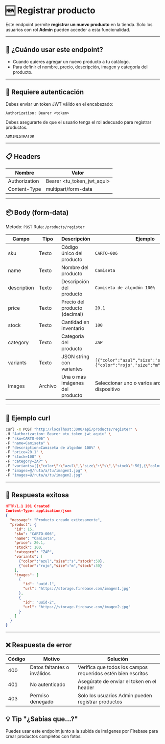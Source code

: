 # 🆕 Registrar producto

Este endpoint permite **registrar un nuevo producto** en la tienda. Solo los usuarios con rol **Admin** pueden acceder a esta funcionalidad.

---

## 🧠 ¿Cuándo usar este endpoint?

- Cuando quieres agregar un nuevo producto a tu catálogo.
- Para definir el nombre, precio, descripción, imagen y categoría del producto.

---

## 🔐 Requiere autenticación

Debes enviar un token JWT válido en el encabezado:

```http
Authorization: Bearer <token>
```

Debes asegurarte de que el usuario tenga el rol adecuado para registrar productos.

```http
ADMINISTRATOR
```

---

## 📋 Headers

| Nombre        | Valor                      |
| ------------- | -------------------------- |
| Authorization | Bearer <tu_token_jwt_aqui> |
| Content-Type  | multipart/form-data        |

---

## 📦 Body (form-data)
Metodo: `POST`
Ruta: `/products/register`


| Campo       | Tipo    | Descripción                     | Ejemplo                                                                           |
| ----------- | ------- | ------------------------------- | --------------------------------------------------------------------------------- |
| sku         | Texto   | Código único del producto       | `CARTO-006`                                                                       |
| name        | Texto   | Nombre del producto             | `Camiseta`                                                                        |
| description | Texto   | Descripción del producto        | `Camiseta de algodón 100%`                                                        |
| price       | Texto   | Precio del producto (decimal)   | `20.1`                                                                            |
| stock       | Texto   | Cantidad en inventario          | `100`                                                                             |
| category    | Texto   | Categoría del producto          | `ZAP`                                                                             |
| variants    | Texto   | JSON string con variantes       | `[{"color":"azul","size":"s","stock":50},{"color":"rojo","size":"m","stock":30}]` |
| images      | Archivo | Una o más imágenes del producto | Seleccionar uno o varios archivos desde tu dispositivo                            |

---

## 🚀 Ejemplo curl

```bash
curl -X POST "http://localhost:3000/api/products/register" \
-H "Authorization: Bearer <tu_token_jwt_aqui>" \
-F "sku=CARTO-006" \
-F "name=Camiseta" \
-F "description=Camiseta de algodón 100%" \
-F "price=20.1" \
-F "stock=100" \
-F "category=ZAP" \
-F "variants=[{\"color\":\"azul\",\"size\":\"s\",\"stock\":50},{\"color\":\"rojo\",\"size\":\"m\",\"stock\":30}]" \
-F "images=@/ruta/a/tu/imagen1.jpg" \
-F "images=@/ruta/a/tu/imagen2.jpg"
```

--- 

## 📄 Respuesta exitosa

```json
HTTP/1.1 201 Created
Content-Type: application/json
{
  "message": "Producto creado exitosamente",
  "product": {
    "id": 15,
    "sku": "CARTO-006",
    "name": "Camiseta",
    "price": 20.1,
    "stock": 100,
    "category": "ZAP",
    "variants": [
      {"color":"azul","size":"s","stock":50},
      {"color":"rojo","size":"m","stock":30}
    ],
    "images": [
      {
        "id": "uuid-1",
        "url": "https://storage.firebase.com/imagen1.jpg"
      },
      {
        "id": "uuid-2",
        "url": "https://storage.firebase.com/imagen2.jpg"
      }
    ]
  }
}

```

---

## ❌ Respuesta de error

| Código | Motivo                      | Solución                                                     |
| ------ | --------------------------- | ------------------------------------------------------------ |
| 400    | Datos faltantes o inválidos | Verifica que todos los campos requeridos estén bien escritos |
| 401    | No autenticado              | Asegúrate de enviar el token en el header                    |
| 403    | Permiso denegado            | Solo los usuarios Admin pueden registrar productos           |


## 💡 Tip "¿Sabías que...?"
Puedes usar este endpoint junto a la subida de imágenes por Firebase para crear productos completos con fotos.

